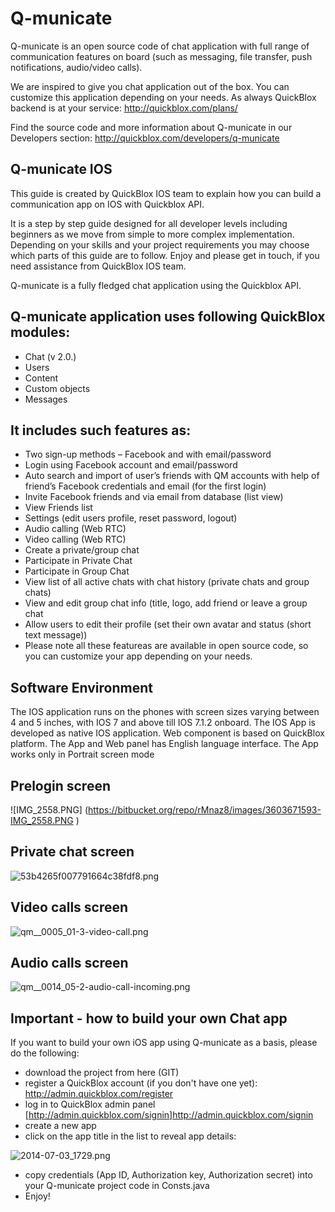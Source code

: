 # Q-municate
 
Q-municate is an open source code of chat application with full range of communication features on board (such as messaging, file transfer, push notifications, audio/video calls).

We are inspired to give you chat application out of the box. You can customize this application depending on your needs. As always QuickBlox backend is at your service: http://quickblox.com/plans/

Find the source code and more information about Q-municate in our Developers section: http://quickblox.com/developers/q-municate

## Q-municate IOS
This guide is created by QuickBlox IOS team to explain how you can build a communication app on IOS with Quickblox API.

It is a step by step guide designed for all developer levels including beginners as we move from simple to more complex implementation. Depending on your skills and your project requirements you may choose which parts of this guide are to follow. Enjoy and please get in touch, if you need assistance from QuickBlox IOS team.

Q-municate is a fully fledged chat application using the Quickblox API.

## Q-municate application uses following QuickBlox modules:

* Chat (v 2.0.)
* Users
* Content
* Custom objects
* Messages


## It includes such features as:

* Two sign-up methods – Facebook and with email/password
* Login using Facebook account and email/password
* Auto search and import of user’s friends with QM accounts with help of friend’s Facebook credentials and email (for the first login)
* Invite Facebook friends and via email from database (list view)
* View Friends list
* Settings (edit users profile, reset password, logout)
* Audio calling (Web RTC)
* Video calling (Web RTC)
* Create a private/group chat
* Participate in Private Chat
* Participate in Group Chat
* View list of all active chats with chat history (private chats and group chats)
* View and edit group chat info (title, logo, add friend or leave a group chat
* Allow users to edit their profile (set their own avatar and status (short text message))
* Please note all these featureas are available in open source code, so you can customize your app depending on your needs.

## Software Environment

The IOS application runs on the phones with screen sizes varying between 4 and 5 inches, with IOS 7 and above till IOS  7.1.2 onboard.
The IOS App is developed as native IOS application.
Web component is based on QuickBlox platform.
The App and Web panel has English language interface.
The App works only in Portrait screen mode

## Prelogin screen

![IMG_2558.PNG] (https://bitbucket.org/repo/rMnaz8/images/3603671593-IMG_2558.PNG ) 


## Private chat screen

![53b4265f007791664c38fdf8.png](https://bitbucket.org/repo/rMnaz8/images/1822093224-53b4265f007791664c38fdf8.png "Optional title")

## Video calls screen
![qm__0005_01-3-video-call.png](https://bitbucket.org/repo/rMnaz8/images/4116586744-qm__0005_01-3-video-call.png)

## Audio calls screen
![qm__0014_05-2-audio-call-incoming.png](https://bitbucket.org/repo/rMnaz8/images/4223997465-qm__0014_05-2-audio-call-incoming.png)

## Important - how to build your own Chat app

If you want to build your own iOS app using Q-municate as a basis, please do the following:

*  download the project from here (GIT)
*  register a QuickBlox account (if you don't have one yet): http://admin.quickblox.com/register
*  log in to QuickBlox admin panel [http://admin.quickblox.com/signin]http://admin.quickblox.com/signin
*  create a new app 
*  click on the app title in the list to reveal app details:

![2014-07-03_1729.png](https://bitbucket.org/repo/rMnaz8/images/3352422798-2014-07-03_1729.png)

*  copy credentials (App ID, Authorization key, Authorization secret) into your Q-municate project code in Consts.java
*  Enjoy!